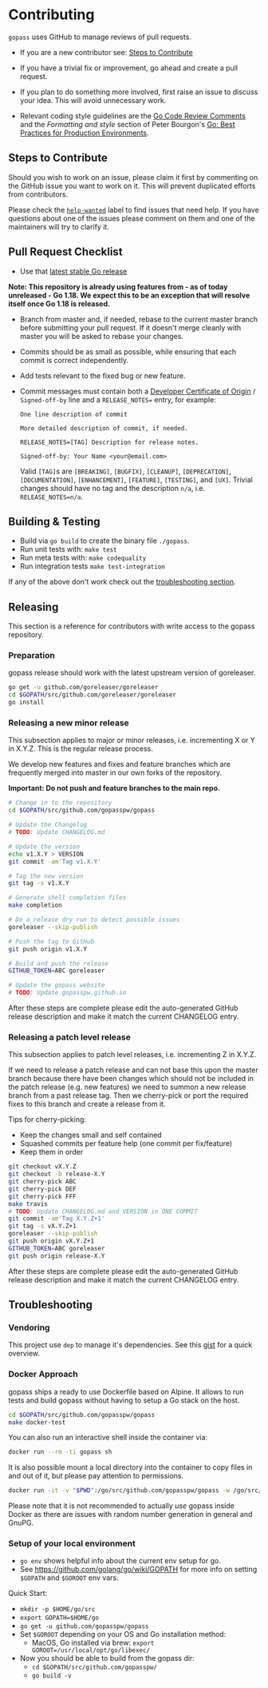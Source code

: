 # Contributing

`gopass` uses GitHub to manage reviews of pull requests.

* If you are a new contributor see: [Steps to Contribute](#steps-to-contribute)

* If you have a trivial fix or improvement, go ahead and create a pull request.

* If you plan to do something more involved, first raise an issue to discuss
  your idea. This will avoid unnecessary work.

* Relevant coding style guidelines are  the [Go Code Review Comments](https://code.google.com/p/go-wiki/wiki/CodeReviewComments)
  and the _Formatting and style_ section of Peter Bourgon's [Go: Best Practices for Production Environments](http://peter.bourgon.org/go-in-production/#formatting-and-style).

## Steps to Contribute

Should you wish to work on an issue, please claim it first by commenting on the GitHub issue you want to work on it.
This will prevent duplicated efforts from contributors.

Please check the [`help-wanted`](https://github.com/gopasspw/gopass/issues?q=is%3Aissue+is%3Aopen+label%3A%22help+wanted%22) label to find issues that need help.
If you have questions about one of the issues please comment on them and one of the maintainers
will try to clarify it.


## Pull Request Checklist

* Use that [latest stable Go release](https://golang.org/dl/)

**Note: This repository is already using features from - as of today unreleased - Go 1.18.
We expect this to be an exception that will resolve itself once Go 1.18 is released.**

* Branch from master and, if needed, rebase to the current master branch before submitting your pull request.
  If it doesn't merge cleanly with master you will be asked to rebase your changes.

* Commits should be as small as possible, while ensuring that each commit is correct independently.

* Add tests relevant to the fixed bug or new feature.

* Commit messages must contain both a [Developer Certificate of Origin](https://developercertificate.org/) / `Signed-off-by` line and a `RELEASE_NOTES=` entry, for example:

      One line description of commit

      More detailed description of commit, if needed.

      RELEASE_NOTES=[TAG] Description for release notes.

      Signed-off-by: Your Name <your@email.com>

  Valid `[TAG]`s are `[BREAKING]`, `[BUGFIX]`, `[CLEANUP]`, `[DEPRECATION]`,
  `[DOCUMENTATION]`, `[ENHANCEMENT]`, `[FEATURE]`, `[TESTING]`, and `[UX]`.
  Trivial changes should have no tag and the description `n/a`, i.e.
  `RELEASE_NOTES=n/a`.

## Building & Testing

* Build via `go build` to create the binary file `./gopass`.
* Run unit tests with: `make test`
* Run meta tests with: `make codequality`
* Run integration tests `make test-integration`

If any of the above don't work check out the [troubleshooting section](#troubleshooting-build).

## Releasing

This section is a reference for contributors with write access to the gopass
repository.

### Preparation

gopass release should work with the latest upstream version of goreleaser.

```bash
go get -u github.com/goreleaser/goreleaser
cd $GOPATH/src/github.com/goreleaser/goreleaser
go install
```

### Releasing a new minor release

This subsection applies to major or minor releases, i.e. incrementing
X or Y in X.Y.Z. This is the regular release process.

We develop new features and fixes and feature branches which are frequently
merged into master in our own forks of the repository.

**Important: Do not push and feature branches to the main repo.**

```bash
# Change in to the repository
cd $GOPATH/src/github.com/gopasspw/gopass

# Update the Changelog
# TODO: Update CHANGELOG.md

# Update the version
echo v1.X.Y > VERSION
git commit -am'Tag v1.X.Y'

# Tag the new version
git tag -s v1.X.Y

# Generate shell completion files
make completion

# Do a release dry run to detect possible issues
goreleaser --skip-publish

# Push the tag to GitHub
git push origin v1.X.Y

# Build and push the release
GITHUB_TOKEN=ABC goreleaser

# Update the gopass website
# TODO: Update gopasspw.github.io
```

After these steps are complete please edit the auto-generated GitHub release
description and make it match the current CHANGELOG entry.

### Releasing a patch level release

This subsection applies to patch level releases, i.e. incrementing
Z in X.Y.Z.

If we need to release a patch release and can not base this upon the master
branch because there have been changes which should not be included in the patch
release (e.g. new features) we need to summon a new release branch from a past
release tag. Then we cherry-pick or port the required fixes to this branch and
create a release from it.

Tips for cherry-picking:
* Keep the changes small and self contained
* Squashed commits per feature help (one commit per fix/feature)
* Keep them in order

```bash
git checkout vX.Y.Z
git checkout -b release-X.Y
git cherry-pick ABC
git cherry-pick DEF
git cherry-pick FFF
make travis
# TODO: Update CHANGELOG.md and VERSION in ONE COMMIT
git commit -am'Tag X.Y.Z+1'
git tag -s vX.Y.Z+1
goreleaser --skip-publish
git push origin vX.Y.Z+1
GITHUB_TOKEN=ABC goreleaser
git push origin release-X.Y
```

After these steps are complete please edit the auto-generated GitHub release
description and make it match the current CHANGELOG entry.

## Troubleshooting

### Vendoring

This project use `dep` to manage it's dependencies. See this [gist](https://gist.github.com/subfuzion/12342599e26f5094e4e2d08e9d4ad50d) for a quick overview.

### Docker Approach

gopass ships a ready to use Dockerfile based on Alpine. It allows to run tests
and build gopass without having to setup a Go stack on the host.

```bash
cd $GOPATH/src/github.com/gopasspw/gopass
make docker-test
```

You can also run an interactive shell inside the container via:

```bash
docker run --rm -ti gopass sh
```

It is also possible mount a local directory into the container to copy files in
and out of it, but please pay attention to permissions.

```bash
docker run -it -v "$PWD":/go/src/github.com/gopasspw/gopass -w /go/src/github.com/gopasspw/gopass gopass sh
```

Please note that it is not recommended to actually *use* gopass inside Docker
as there are issues with random number generation in general and GnuPG.

### Setup of your local environment

- `go env` shows helpful info about the current env setup for go.
- See https://github.com/golang/go/wiki/GOPATH for more info on setting `$GOPATH` and `$GOROOT` env vars.

Quick Start:
- `mkdir -p $HOME/go/src`
- `export GOPATH=$HOME/go`
- `go get -u github.com/gopasspw/gopass`
- Set `$GOROOT` depending on your OS and Go installation method:
  - MacOS, Go installed via brew: `export GOROOT=/usr/local/opt/go/libexec/`
- Now you should be able to build from the gopass dir:
  - `cd $GOPATH/src/github.com/gopasspw/`
  - `go build -v`



